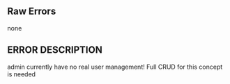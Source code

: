 ## Raw Errors
none
## ERROR DESCRIPTION
admin currently have no real user management! 
Full CRUD for this concept is needed